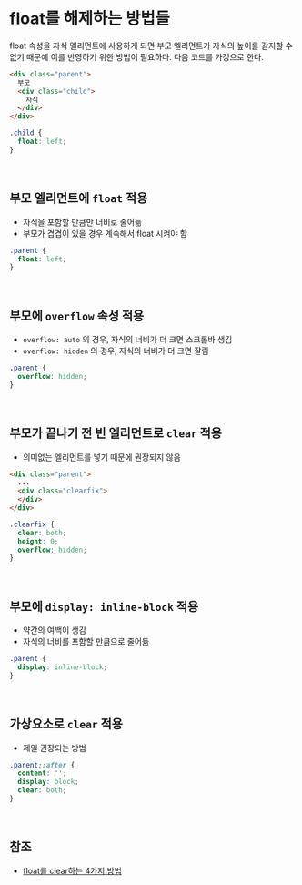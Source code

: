 # float를 해제하는 방법들

float 속성을 자식 엘리먼트에 사용하게 되면 부모 엘리먼트가 자식의 높이를 감지할 수 없기 때문에 이를 반영하기 위한 방법이 필요하다. 다음 코드를 가정으로 한다.

```html
<div class="parent">
  부모
  <div class="child">
    자식
  </div>
</div>
```

```css
.child {
  float: left;
}
```

<br>

## 부모 엘리먼트에 `float` 적용

* 자식을 포함할 만큼만 너비로 줄어듦
* 부모가 겹겹이 있을 경우 계속해서 float 시켜야 함

```css
.parent {
  float: left;
}
```

<br>

## 부모에 `overflow` 속성 적용

* `overflow: auto` 의 경우, 자식의 너비가 더 크면 스크롤바 생김
* `overflow: hidden` 의 경우, 자식의 너비가 더 크면 잘림

```css
.parent {
  overflow: hidden;
}
```

<br>

## 부모가 끝나기 전 빈 엘리먼트로 `clear` 적용

* 의미없는 엘리먼트를 넣기 때문에 권장되지 않음

```html
<div class="parent">
  ...
  <div class="clearfix">
  </div>
</div>
```

```css
.clearfix {
  clear: both;
  height: 0;
  overflow: hidden;
}
```

<br>

## 부모에 `display: inline-block` 적용

* 약간의 여백이 생김
* 자식의 너비를 포함할 만큼으로 줄어듦

```css
.parent {
  display: inline-block;
}
```

<br>

## 가상요소로 `clear` 적용

* 제일 권장되는 방법

```css
.parent::after {
  content: '';
  display: block;
  clear: both;
}
```

<br>

## 참조

* [float를 clear하는 4가지 방법](https://naradesign.github.io/article/float-clearing.html)